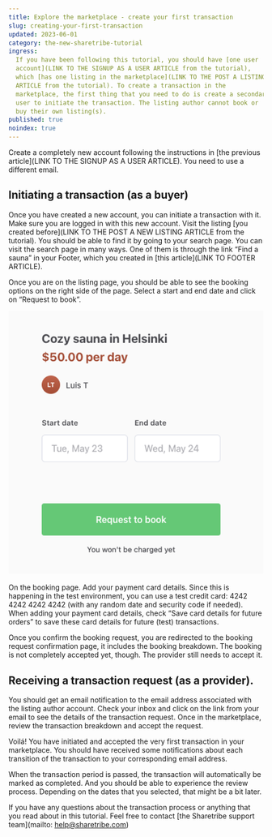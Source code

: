```yaml
---
title: Explore the marketplace - create your first transaction
slug: creating-your-first-transaction
updated: 2023-06-01
category: the-new-sharetribe-tutorial
ingress:
  If you have been following this tutorial, you should have [one user
  account](LINK TO THE SIGNUP AS A USER ARTICLE from the tutorial),
  which [has one listing in the marketplace](LINK TO THE POST A LISTING
  ARTICLE from the tutorial). To create a transaction in the
  marketplace, the first thing that you need to do is create a secondary
  user to initiate the transaction. The listing author cannot book or
  buy their own listing(s).
published: true
noindex: true
---
```


Create a completely new account following the instructions in [the
previous article](LINK TO THE SIGNUP AS A USER ARTICLE). You need to use
a different email.

## Initiating a transaction (as a buyer)

Once you have created a new account, you can initiate a transaction with
it. Make sure you are logged in with this new account. Visit the listing
[you created before](LINK TO THE POST A NEW LISTING ARTICLE from the
tutorial). You should be able to find it by going to your search page.
You can visit the search page in many ways. One of them is through the
link “Find a sauna” in your Footer, which you created in [this
article](LINK TO FOOTER ARTICLE).

Once you are on the listing page, you should be able to see the booking
options on the right side of the page. Select a start and end date and
click on “Request to book”.

![booking page](./bookingpage.png)

On the booking page. Add your payment card details. Since this is
happening in the test environment, you can use a test credit card: 4242
4242 4242 4242 (with any random date and security code if needed). When
adding your payment card details, check “Save card details for future
orders” to save these card details for future (test) transactions.

Once you confirm the booking request, you are redirected to the booking
request confirmation page, it includes the booking breakdown. The
booking is not completely accepted yet, though. The provider still needs
to accept it.

## Receiving a transaction request (as a provider).

You should get an email notification to the email address associated
with the listing author account. Check your inbox and click on the link
from your email to see the details of the transaction request. Once in
the marketplace, review the transaction breakdown and accept the
request.

Voilá! You have initiated and accepted the very first transaction in
your marketplace. You should have received some notifications about each
transition of the transaction to your corresponding email address.

When the transaction period is passed, the transaction will
automatically be marked as completed. And you should be able to
experience the review process. Depending on the dates that you selected,
that might be a bit later.

If you have any questions about the transaction process or anything that
you read about in this tutorial. Feel free to contact [the Sharetribe
support team](mailto: help@sharetribe.com)
